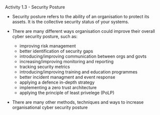 Activity 1.3 - Security Posture

- Security posture refers to the ability of an organisation to protect its assets. It is the collective security status of your systems.
  
- There are many different ways organisation could improve their overall cyber security posture, such as:
	-  improving risk management
	-  better identification of security gaps
	-  introducing/improving communication between orgs and govts
	-  increasing/improving monitoring and reporting
	-  tracking security metrics
	-  introducing/improving training and education programmes
	-  better incident managment and event response
	-  applying a defence in-depth strategy
	-  implementing a zero trust architecture
	-  applying the principle of least privelege (PoLP)

- There are many other methods, techniques and ways to increase organisational cyber security posture

  
